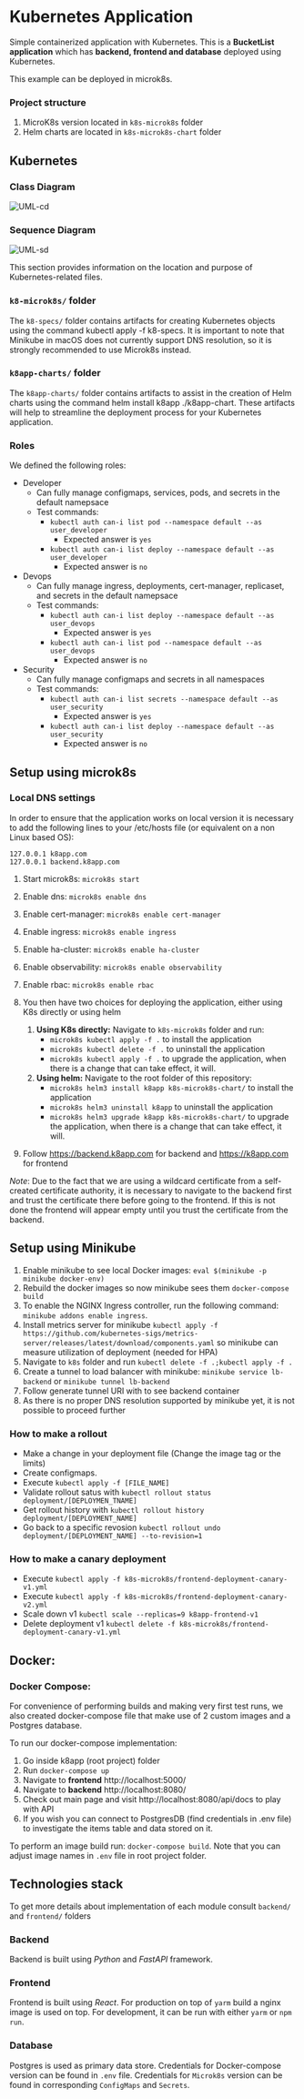 # Kubernetes Application

Simple containerized application with Kubernetes.
This is a **BucketList application** which has **backend, frontend and database** deployed using Kubernetes.

This example can be deployed in microk8s.

### Project structure
1) MicroK8s version located in `k8s-microk8s` folder
3) Helm charts are located in  `k8s-microk8s-chart` folder
## Kubernetes

### Class Diagram

![UML-cd](https://github.com/kshitij3188/ContainerizationProject/blob/main/demo/Class_Diagram.png)

### Sequence Diagram

![UML-sd](https://github.com/kshitij3188/ContainerizationProject/blob/main/demo/Sequence_Diagram.png)

This section provides information on the location and purpose of Kubernetes-related files.

### `k8-microk8s/` folder

The `k8-specs/` folder contains artifacts for creating Kubernetes objects using the command kubectl apply -f k8-specs.
It is important to note that Minikube in macOS does not currently support DNS resolution, so it is strongly recommended
to use Microk8s instead.

### `k8app-charts/` folder

The `k8app-charts/` folder contains artifacts to assist in the creation of Helm charts using the command helm install
k8app ./k8app-chart. These artifacts will help to streamline the deployment process for your Kubernetes application.

### Roles

We defined the following roles:

- Developer
    - Can fully manage configmaps, services, pods, and secrets in the default namepsace
    - Test commands:
        - ```kubectl auth can-i list pod --namespace default --as user_developer```
            - Expected answer is ```yes```
        - ```kubectl auth can-i list deploy --namespace default --as user_developer```
            - Expected answer is ```no```
- Devops
    - Can fully manage ingress, deployments, cert-manager, replicaset, and secrets in the default namepsace
    - Test commands:
        - ```kubectl auth can-i list deploy --namespace default --as user_devops```
            - Expected answer is ```yes```
        - ```kubectl auth can-i list pod --namespace default --as user_devops```
            - Expected answer is ```no```
- Security
    - Can fully manage configmaps and secrets in all namespaces
    - Test commands:
        - ```kubectl auth can-i list secrets --namespace default --as user_security```
            - Expected answer is ```yes```
        - ```kubectl auth can-i list deploy --namespace default --as user_security```
            - Expected answer is ```no```

## Setup using microk8s

### Local DNS settings

In order to ensure that the application works on local version it is necessary to add the following lines to your
/etc/hosts file (or equivalent on a non Linux based OS):

```
127.0.0.1 k8app.com
127.0.0.1 backend.k8app.com
```

1) Start microk8s: ```microk8s start```
2) Enable dns: ```microk8s enable dns```
3) Enable cert-manager: ```microk8s enable cert-manager```
4) Enable ingress: ```microk8s enable ingress```
5) Enable ha-cluster: ```microk8s enable ha-cluster```
6) Enable observability: ```microk8s enable observability```
7) Enable rbac: ```microk8s enable rbac```
8) You then have two choices for deploying the application, either using K8s directly or using helm
    1) **Using K8s directly:** Navigate to ```k8s-microk8s``` folder and run:
        - ```microk8s kubectl apply -f .``` to install the application
        - ```microk8s kubectl delete -f .``` to uninstall the application
        - ```microk8s kubectl apply -f .``` to upgrade the application, when there is a change that can take effect, it
          will.
    1) **Using helm:** Navigate to the root folder of this repository:
        - ```microk8s helm3 install k8app k8s-microk8s-chart/``` to install the application
        - ```microk8s helm3 uninstall k8app``` to uninstall the application
        - ```microk8s helm3 upgrade k8app k8s-microk8s-chart/``` to upgrade the application, when there is a change that
          can take effect, it will.

9) Follow https://backend.k8app.com for backend and https://k8app.com for frontend

*Note*: Due to the fact that we are using a wildcard certificate from a self-created certificate authority, it is
necessary to navigate to the backend first and trust the certificate there before going to the frontend. If this is not
done the frontend will appear empty until you trust the certificate from the backend.

## Setup using Minikube

1) Enable minikube to see local Docker images: ```eval $(minikube -p minikube docker-env)```
2) Rebuild the docker images so now minikube sees them ```docker-compose build```
3) To enable the NGINX Ingress controller, run the following command: ```minikube addons enable ingress```.
4) Install metrics server for
   minikube ```kubectl apply -f https://github.com/kubernetes-sigs/metrics-server/releases/latest/download/components.yaml```
   so minikube can measure utilization of deployment (needed for HPA)
5) Navigate to ```k8s``` folder and run ```kubectl delete -f .;kubectl apply -f .```
6) Create a tunnel to load balancer with minikube: ```minikube service lb-backend``` or ```minikube tunnel lb-backend```
7) Follow generate tunnel URI with to see backend container
8) As there is no proper DNS resolution supported by minikube yet, it is not possible to proceed further

### How to make a rollout

- Make a change in your deployment file (Change the image tag or the limits)
- Create configmaps.
- Execute `kubectl apply -f [FILE_NAME]`
- Validate rollout satus with `kubectl rollout status deployment/[DEPLOYMEN_TNAME]`
- Get rollout history with `kubectl rollout history deployment/[DEPLOYMENT_NAME]`
- Go back to a specific revosion `kubectl rollout undo deployment/[DEPLOYMENT_NAME] --to-revision=1`

### How to make a canary deployment

- Execute `kubectl apply -f k8s-microk8s/frontend-deployment-canary-v1.yml`
- Execute `kubectl apply -f k8s-microk8s/frontend-deployment-canary-v2.yml`
- Scale down v1 `kubectl scale --replicas=9 k8app-frontend-v1`
- Delete deployment v1 `kubectl delete -f k8s-microk8s/frontend-deployment-canary-v1.yml`

## Docker:

### Docker Compose:

For convenience of performing builds and making very first test runs, we also created docker-compose file that make use
of 2 custom images and a Postgres database.

To run our docker-compose implementation:

1) Go inside k8app (root project) folder
2) Run ```docker-compose up```
3) Navigate to **frontend** http://localhost:5000/
4) Navigate to **backend** http://localhost:8080/
5) Check out main page and visit http://localhost:8080/api/docs to play with API
6) If you wish you can connect to PostgresDB (find credentials in .env file) to investigate the items table and data
   stored on it.

To perform an image build run: ```docker-compose build```. Note that you can adjust image names in `.env` file in root
project folder.

## Technologies stack

To get more details about implementation of each module consult `backend/` and `frontend/` folders

### Backend

Backend is built using _Python_ and _FastAPI_ framework.

### Frontend

Frontend is built using _React_. For production on top of `yarm` build a nginx image is used on top. For development,
it can be run with either `yarm` or `npm run`.

### Database

Postgres is used as primary data store. Credentials for Docker-compose version can be found in `.env` file. Credentials
for `Microk8s` version can be found in corresponding `ConfigMaps` and `Secrets`.